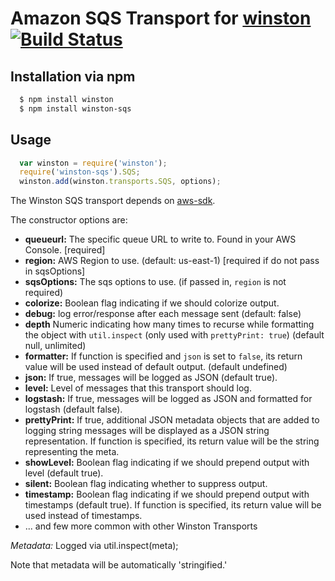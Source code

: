 # Amazon SQS Transport for [winston][0] [![Build Status](https://api.travis-ci.org/agad/winston-sqs.png)](http://travis-ci.org/agad/winston-sqs)
## Installation via npm

``` sh
  $ npm install winston
  $ npm install winston-sqs
```
## Usage
``` js
  var winston = require('winston');
  require('winston-sqs').SQS;
  winston.add(winston.transports.SQS, options);
```

The Winston SQS transport depends on [aws-sdk](https://github.com/aws/aws-sdk-js).

The constructor options are:

* __queueurl:__ The specific queue URL to write to. Found in your AWS Console. [required]
* __region:__ AWS Region to use. (default: us-east-1) [required if do not pass in sqsOptions]
* __sqsOptions:__ The sqs options to use. (if passed in, `region` is not required)
* __colorize:__ Boolean flag indicating if we should colorize output.
* __debug:__ log error/response after each message sent (default: false)
* __depth__ Numeric indicating how many times to recurse while formatting the object with `util.inspect` (only used with `prettyPrint: true`) (default null, unlimited)
* __formatter:__ If function is specified and `json` is set to `false`, its return value will be used instead of default output. (default undefined)
* __json:__ If true, messages will be logged as JSON (default true).
* __level:__ Level of messages that this transport should log.
* __logstash:__ If true, messages will be logged as JSON and formatted for logstash (default false).
* __prettyPrint:__ If true, additional JSON metadata objects that are added to logging string messages will be displayed as a JSON string representation. If function is specified, its return value will be the string representing the meta.
* __showLevel:__ Boolean flag indicating if we should prepend output with level (default true).
* __silent:__ Boolean flag indicating whether to suppress output.
* __timestamp:__ Boolean flag indicating if we should prepend output with timestamps (default true). If function is specified, its return value will be used instead of timestamps.
* ... and few more common with other Winston Transports

*Metadata:* Logged via util.inspect(meta);

Note that metadata will be automatically 'stringified.'

[0]: https://github.com/flatiron/winston
[1]: http://docs.aws.amazon.com/AWSJavaScriptSDK/latest/AWS/Credentials.html
